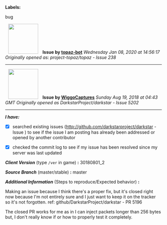 **Labels:**

bug



<a href="https://github.com/topaz-bot"><img src="https://avatars3.githubusercontent.com/u/59651103?v=4" width="96" height="96" hspace="10"></img></a> **Issue by [topaz-bot](https://github.com/topaz-bot)**
_Wednesday Jan 08, 2020 at 14:56:17_
_Originally opened as: project-topaz/topaz - Issue 238_

----

<a href="https://github.com/WiggoCaptures"><img src="https://avatars2.githubusercontent.com/u/39559608?v=4"  width="96" height="96" hspace="10"></img></a> **Issue by [WiggoCaptures](https://github.com/WiggoCaptures)**
_Sunday Aug 19, 2018 at 04:43 GMT_
_Originally opened as DarkstarProject/darkstar - Issue 5202_

----

<!-- place 'x' mark between square [] brackets to checkmark box -->

**_I have:_**

- [x] searched existing issues (http://github.com/darkstarproject/darkstar - Issue ) to see if the issue I am posting has already been addressed or opened by another contributor
- [x] checked the commit log to see if my issue has been resolved since my server was last updated


<!-- Issues will be closed without being looked into if the following information is missing (unless its not applicable). -->

**_Client Version_** (type `/ver` in game) **:** 30180801_2


**_Source Branch_** (master/stable) **:** master


<!-- If there is a server you know we can reproduce this on right now, please mention it here. -->
**_Additional Information_** (Steps to reproduce/Expected behavior) **:** 

Making an issue because I think there's a proper fix, but it's closed right now because I'm not entirely sure and I just want to keep it on the tracker so it's not forgotten. ref: github/DarkstarProject/darkstar - PR 5196

The closed PR works for me as in I can inject packets longer than 256 bytes but, I don't really know if or how to properly test it completely.

